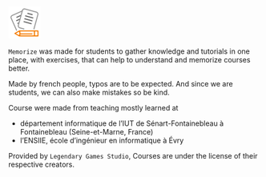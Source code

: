 ![icon](.github/icon64.png)

``Memorize`` was made for students to gather knowledge and tutorials 
in one place, with exercises, that can help to understand and memorize
courses better.

Made by french people, typos are to be expected. And since we are students,
we can also make mistakes so be kind.

Course were made from teaching mostly learned at

* département informatique de l’IUT de Sénart-Fontainebleau à Fontainebleau
  (Seine-et-Marne, France)
* l’ENSIIE, école d’ingénieur en informatique à Évry

Provided by `Legendary Games Studio`,
Courses are under the license of their respective creators.